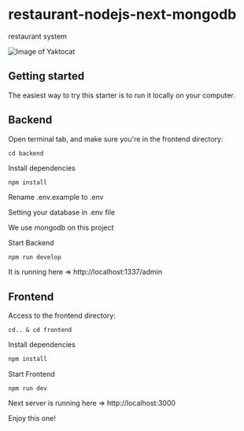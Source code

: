 # restaurant-nodejs-next-mongodb
restaurant system

![Image of Yaktocat](https://strapiuploadtoey.s3.us-east-1.amazonaws.com/example.jpg)

## Getting started
The easiest way to try this starter is to run it locally on your computer.

## Backend
Open terminal tab, and make sure you're in the frontend directory:
```
cd backend
```
Install dependencies
```js
npm install
```
Rename .env.example to .env

Setting your database in .env file

We use mongodb on this project

Start Backend
```
npm run develop
```
It is running here => http://localhost:1337/admin

## Frontend
Access to the frontend directory:
```
cd.. & cd frontend
```
Install dependencies
```js
npm install
```
Start Frontend
```
npm run dev
```
Next server is running here => http://localhost:3000

Enjoy this one!
